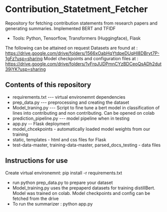 # Contribution_Statetment_Fetcher
Repository for fetching contribution statements from research papers and generating summaries. Implemented BERT and TFIDF
- Tools: Python, Tensorflow, Transformers (Huggingface), Flask


The following can be attained on request
Datasets are found at : https://drive.google.com/drive/folders/1566xOabHqYtdpeDUqHl8DBryt7P-1gFz?usp=sharing
Model checkpoints and configuration files at : https://drive.google.com/drive/folders/1vFrqJUDPmnCYzBDCeoQsADh2dut39jYK?usp=sharing

## Contents of this repository

* requirements.txt --- virtual environemnt dependencies
* prep_data.py --- preprocessing and creating the dataset
* Model_traning.py --- Script to fine tune a bert model in classification of lines into contributing and non contributing. Can be opened on colab
* prediction_pipeline.py --- model pipeline when in testing
* app.py -- Flask deployment
* model_chcekpoints - automatically loaded model weights from our training
* static, templates - html and css files for Flask
* test-data-master, training-data-master, parsed_docs_testing - data files

## Instructions for use

Create virtual environemnt:
pip install -r requirements.txt


* run python prep_data.py to prepare your dataset
* Model_training.py uses the prepaperd datasets for training distillBert. Model was trained on colab. Model checkpoints and config can be fetched from the drive
* To run the summarizer : python app.py 
